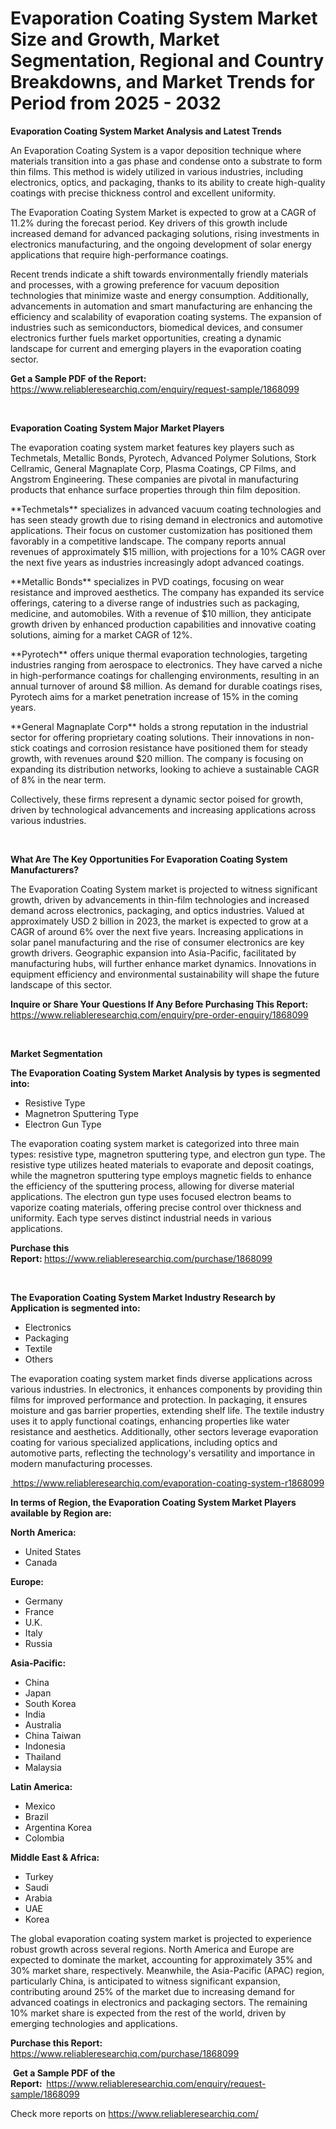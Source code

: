 <p><h1>Evaporation Coating System Market Size and Growth, Market Segmentation, Regional and Country Breakdowns, and Market Trends for Period from 2025 -  2032</h1></p><p><strong>Evaporation Coating System Market Analysis and Latest Trends</strong></p>
<p><p>An Evaporation Coating System is a vapor deposition technique where materials transition into a gas phase and condense onto a substrate to form thin films. This method is widely utilized in various industries, including electronics, optics, and packaging, thanks to its ability to create high-quality coatings with precise thickness control and excellent uniformity. </p><p>The Evaporation Coating System Market is expected to grow at a CAGR of 11.2% during the forecast period. Key drivers of this growth include increased demand for advanced packaging solutions, rising investments in electronics manufacturing, and the ongoing development of solar energy applications that require high-performance coatings. </p><p>Recent trends indicate a shift towards environmentally friendly materials and processes, with a growing preference for vacuum deposition technologies that minimize waste and energy consumption. Additionally, advancements in automation and smart manufacturing are enhancing the efficiency and scalability of evaporation coating systems. The expansion of industries such as semiconductors, biomedical devices, and consumer electronics further fuels market opportunities, creating a dynamic landscape for current and emerging players in the evaporation coating sector.</p></p>
<p><strong>Get a Sample PDF of the Report:&nbsp;</strong> <a href="https://www.reliableresearchiq.com/enquiry/request-sample/1868099?utm_campaign=2732&utm_medium=2&utm_source=Github&utm_content=ia&utm_term=28022025&utm_id=evaporation-coating-system">https://www.reliableresearchiq.com/enquiry/request-sample/1868099</a></p>
<p>&nbsp;</p>
<p><strong>Evaporation Coating System Major Market Players</strong></p>
<p><p>The evaporation coating system market features key players such as Techmetals, Metallic Bonds, Pyrotech, Advanced Polymer Solutions, Stork Cellramic, General Magnaplate Corp, Plasma Coatings, CP Films, and Angstrom Engineering. These companies are pivotal in manufacturing products that enhance surface properties through thin film deposition.</p><p>**Techmetals** specializes in advanced vacuum coating technologies and has seen steady growth due to rising demand in electronics and automotive applications. Their focus on customer customization has positioned them favorably in a competitive landscape. The company reports annual revenues of approximately $15 million, with projections for a 10% CAGR over the next five years as industries increasingly adopt advanced coatings.</p><p>**Metallic Bonds** specializes in PVD coatings, focusing on wear resistance and improved aesthetics. The company has expanded its service offerings, catering to a diverse range of industries such as packaging, medicine, and automobiles. With a revenue of $10 million, they anticipate growth driven by enhanced production capabilities and innovative coating solutions, aiming for a market CAGR of 12%.</p><p>**Pyrotech** offers unique thermal evaporation technologies, targeting industries ranging from aerospace to electronics. They have carved a niche in high-performance coatings for challenging environments, resulting in an annual turnover of around $8 million. As demand for durable coatings rises, Pyrotech aims for a market penetration increase of 15% in the coming years.</p><p>**General Magnaplate Corp** holds a strong reputation in the industrial sector for offering proprietary coating solutions. Their innovations in non-stick coatings and corrosion resistance have positioned them for steady growth, with revenues around $20 million. The company is focusing on expanding its distribution networks, looking to achieve a sustainable CAGR of 8% in the near term.</p><p>Collectively, these firms represent a dynamic sector poised for growth, driven by technological advancements and increasing applications across various industries.</p></p>
<p>&nbsp;</p>
<p><strong>What Are The Key Opportunities For Evaporation Coating System Manufacturers?</strong></p>
<p><p>The Evaporation Coating System market is projected to witness significant growth, driven by advancements in thin-film technologies and increased demand across electronics, packaging, and optics industries. Valued at approximately USD 2 billion in 2023, the market is expected to grow at a CAGR of around 6% over the next five years. Increasing applications in solar panel manufacturing and the rise of consumer electronics are key growth drivers. Geographic expansion into Asia-Pacific, facilitated by manufacturing hubs, will further enhance market dynamics. Innovations in equipment efficiency and environmental sustainability will shape the future landscape of this sector.</p></p>
<p><strong>Inquire or Share Your Questions If Any Before Purchasing This Report:</strong> <a href="https://www.reliableresearchiq.com/enquiry/pre-order-enquiry/1868099?utm_campaign=2732&utm_medium=2&utm_source=Github&utm_content=ia&utm_term=28022025&utm_id=evaporation-coating-system">https://www.reliableresearchiq.com/enquiry/pre-order-enquiry/1868099</a></p>
<p>&nbsp;</p>
<p><strong>Market Segmentation</strong></p>
<p><strong>The Evaporation Coating System Market Analysis by types is segmented into:</strong></p>
<p><ul><li>Resistive Type</li><li>Magnetron Sputtering Type</li><li>Electron Gun Type</li></ul></p>
<p><p>The evaporation coating system market is categorized into three main types: resistive type, magnetron sputtering type, and electron gun type. The resistive type utilizes heated materials to evaporate and deposit coatings, while the magnetron sputtering type employs magnetic fields to enhance the efficiency of the sputtering process, allowing for diverse material applications. The electron gun type uses focused electron beams to vaporize coating materials, offering precise control over thickness and uniformity. Each type serves distinct industrial needs in various applications.</p></p>
<p><strong>Purchase this Report:&nbsp;</strong><a href="https://www.reliableresearchiq.com/purchase/1868099?utm_campaign=2732&utm_medium=2&utm_source=Github&utm_content=ia&utm_term=28022025&utm_id=evaporation-coating-system">https://www.reliableresearchiq.com/purchase/1868099</a></p>
<p>&nbsp;</p>
<p><strong>The Evaporation Coating System Market Industry Research by Application is segmented into:</strong></p>
<p><ul><li>Electronics</li><li>Packaging</li><li>Textile</li><li>Others</li></ul></p>
<p><p>The evaporation coating system market finds diverse applications across various industries. In electronics, it enhances components by providing thin films for improved performance and protection. In packaging, it ensures moisture and gas barrier properties, extending shelf life. The textile industry uses it to apply functional coatings, enhancing properties like water resistance and aesthetics. Additionally, other sectors leverage evaporation coating for various specialized applications, including optics and automotive parts, reflecting the technology's versatility and importance in modern manufacturing processes.</p></p>
<p><a href="https://www.reliableresearchiq.com/evaporation-coating-system-r1868099?utm_campaign=2732&utm_medium=2&utm_source=Github&utm_content=ia&utm_term=28022025&utm_id=evaporation-coating-system">&nbsp;https://www.reliableresearchiq.com/evaporation-coating-system-r1868099</a></p>
<p><strong>In terms of Region, the Evaporation Coating System Market Players available by Region are:</strong></p>
<p>
    <p> <strong> North America: </strong>
        <ul>
            <li>United States</li>
            <li>Canada</li>
        </ul>
        </p> 
    <p> <strong> Europe: </strong>
        <ul>
            <li>Germany</li>
            <li>France</li>
            <li>U.K.</li>
            <li>Italy</li>
            <li>Russia</li>
        </ul>
        </p> 
    <p> <strong> Asia-Pacific: </strong>
        <ul>
            <li>China</li>
            <li>Japan</li>
            <li>South Korea</li>
            <li>India</li>
            <li>Australia</li>
            <li>China Taiwan</li>
            <li>Indonesia</li>
            <li>Thailand</li>
            <li>Malaysia</li>
        </ul>
        </p> 
    <p> <strong> Latin America: </strong>
        <ul>
            <li>Mexico</li>
            <li>Brazil</li>
            <li>Argentina Korea</li>
            <li>Colombia</li>
        </ul>
        </p> 
    <p> <strong> Middle East & Africa: </strong>
        <ul>
            <li>Turkey</li>
            <li>Saudi</li>
            <li>Arabia</li>
            <li>UAE</li>
            <li>Korea</li>
        </ul>
    </p>
    </p>
<p><p>The global evaporation coating system market is projected to experience robust growth across several regions. North America and Europe are expected to dominate the market, accounting for approximately 35% and 30% market share, respectively. Meanwhile, the Asia-Pacific (APAC) region, particularly China, is anticipated to witness significant expansion, contributing around 25% of the market due to increasing demand for advanced coatings in electronics and packaging sectors. The remaining 10% market share is expected from the rest of the world, driven by emerging technologies and applications.</p></p>
<p><strong>Purchase this Report: </strong><a href="https://www.reliableresearchiq.com/purchase/1868099?utm_campaign=2732&utm_medium=2&utm_source=Github&utm_content=ia&utm_term=28022025&utm_id=evaporation-coating-system">https://www.reliableresearchiq.com/purchase/1868099</a></p>
<p>&nbsp;<strong>Get a Sample PDF of the Report:&nbsp;&nbsp;</strong><a href="https://www.reliableresearchiq.com/enquiry/request-sample/1868099?utm_campaign=2732&utm_medium=2&utm_source=Github&utm_content=ia&utm_term=28022025&utm_id=evaporation-coating-system">https://www.reliableresearchiq.com/enquiry/request-sample/1868099</a></p>
<p><strong></strong></p>
<p>Check more reports on <a href="https://www.reliableresearchiq.com/?utm_campaign=2732&utm_medium=2&utm_source=Github&utm_content=ia&utm_term=28022025&utm_id=evaporation-coating-system">https://www.reliableresearchiq.com/</a></p>